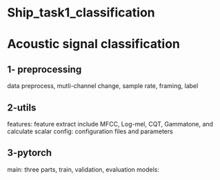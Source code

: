 # Ship_task1_classification
Acoustic signal classification
===============

1- preprocessing
------------------
data preprocess, mutli-channel change, sample rate, framing, label

2-utils
-------------------
features: feature extract include MFCC, Log-mel, CQT, Gammatone, and calculate scalar
config: configuration files and parameters

3-pytorch
-------------------
main: three parts, train, validation, evaluation
models: 

